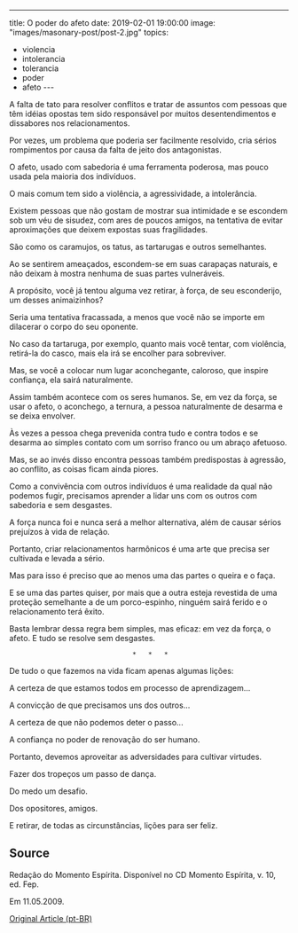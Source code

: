 ---
title: O poder do afeto
date: 2019-02-01 19:00:00
image: "images/masonary-post/post-2.jpg"
topics: 
- violencia
- intolerancia
- tolerancia
- poder
- afeto
--- 

A falta de tato para resolver conflitos e tratar de assuntos com pessoas que
têm idéias opostas tem sido responsável por muitos desentendimentos e
dissabores nos relacionamentos.

Por vezes, um problema que poderia ser facilmente resolvido, cria sérios
rompimentos por causa da falta de jeito dos antagonistas.

O afeto, usado com sabedoria é uma ferramenta poderosa, mas pouco usada pela
maioria dos indivíduos.

O mais comum tem sido a violência, a agressividade, a intolerância.

Existem pessoas que não gostam de mostrar sua intimidade e se escondem sob um
véu de sisudez, com ares de poucos amigos, na tentativa de evitar aproximações
que deixem expostas suas fragilidades.

São como os caramujos, os tatus, as tartarugas e outros semelhantes.

Ao se sentirem ameaçados, escondem-se em suas carapaças naturais, e não deixam
à mostra nenhuma de suas partes vulneráveis.

A propósito, você já tentou alguma vez retirar, à força, de seu esconderijo, um
desses animaizinhos?

Seria uma tentativa fracassada, a menos que você não se importe em dilacerar o
corpo do seu oponente.

No caso da tartaruga, por exemplo, quanto mais você tentar, com violência,
retirá-la do casco, mais ela irá se encolher para sobreviver.

Mas, se você a colocar num lugar aconchegante, caloroso, que inspire confiança,
ela sairá naturalmente.

Assim também acontece com os seres humanos. Se, em vez da força, se usar o
afeto, o aconchego, a ternura, a pessoa naturalmente de desarma e se deixa
envolver.

Às vezes a pessoa chega prevenida contra tudo e contra todos e se desarma ao
simples contato com um sorriso franco ou um abraço afetuoso.

Mas, se ao invés disso encontra pessoas também predispostas à agressão, ao
conflito, as coisas ficam ainda piores.

Como a convivência com outros indivíduos é uma realidade da qual não podemos
fugir, precisamos aprender a lidar uns com os outros com sabedoria e sem
desgastes.

A força nunca foi e nunca será a melhor alternativa, além de causar sérios
prejuízos à vida de relação.

Portanto, criar relacionamentos harmônicos é uma arte que precisa ser cultivada
e levada a sério.

Mas para isso é preciso que ao menos uma das partes o queira e o faça.

E se uma das partes quiser, por mais que a outra esteja revestida de uma
proteção semelhante a de um porco-espinho, ninguém sairá ferido e o
relacionamento terá êxito.

Basta lembrar dessa regra bem simples, mas eficaz: em vez da força, o afeto. E
tudo se resolve sem desgastes.

                                   *   *   *

De tudo o que fazemos na vida ficam apenas algumas lições:

A certeza de que estamos todos em processo de aprendizagem...

A convicção de que precisamos uns dos outros...

A certeza de que não podemos deter o passo...

A confiança no poder de renovação do ser humano.

Portanto, devemos aproveitar as adversidades para cultivar virtudes.

Fazer dos tropeços um passo de dança.

Do medo um desafio.

Dos opositores, amigos.

E retirar, de todas as circunstâncias, lições para ser feliz.

## Source
Redação do Momento Espírita.
Disponível no CD Momento Espírita, v. 10, ed. Fep.

Em 11.05.2009.


[Original Article (pt-BR)](http://www.momento.com.br/pt/ler_texto.php?id=1203)
